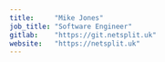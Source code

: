 ```yaml
---
title:     "Mike Jones"
job_title: "Software Engineer"
gitlab:    "https://git.netsplit.uk"
website:   "https://netsplit.uk"
---
```


